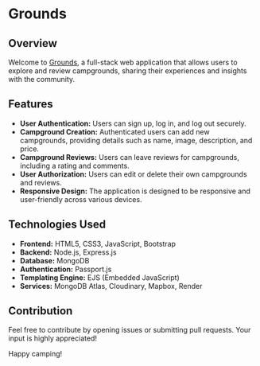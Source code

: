 # Grounds

## Overview

Welcome to [Grounds](https://grounds-1a30.onrender.com), a full-stack web application that allows users to explore and review campgrounds, sharing their experiences and insights with the community.

## Features

- **User Authentication:** Users can sign up, log in, and log out securely.
- **Campground Creation:** Authenticated users can add new campgrounds, providing details such as name, image, description, and price.
- **Campground Reviews:** Users can leave reviews for campgrounds, including a rating and comments.
- **User Authorization:** Users can edit or delete their own campgrounds and reviews.
- **Responsive Design:** The application is designed to be responsive and user-friendly across various devices.

## Technologies Used

- **Frontend:** HTML5, CSS3, JavaScript, Bootstrap
- **Backend:** Node.js, Express.js
- **Database:** MongoDB
- **Authentication:** Passport.js
- **Templating Engine:** EJS (Embedded JavaScript)
- **Services:** MongoDB Atlas, Cloudinary, Mapbox, Render

## Contribution

Feel free to contribute by opening issues or submitting pull requests. Your input is highly appreciated!

Happy camping!
